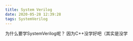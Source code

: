 ```yaml
---
title: System Verilog
date: 2020-05-28 12:39:28
tags: SystemVerilog
---
```


为什么要学SystemVerilog呢？ 因为C++没学好吧（其实是没学